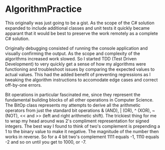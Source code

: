 # AlgorithmPractice
This originally was just going to be a gist. As the scope of the C# solution expanded to include additional classes and unit tests it quickly became apparant that it would be best to preserve the work remotely as a complete C# solution.  

Originally debugging consisted of running the console application and visually confirming the output.  As the scope and complexity of the algorithms increased work slowed.  So I started TDD (Test Driven Development) to very quickly get a sense of how my algorithms were functioning and troubleshoot issues by comparing the expected values to actual values.  This had the added benefit of preventing regressions as I tweaking the algorithm instructions to accomodate edge cases and correct off-by-one errors.

Bit operations in particular fascinated me, since they represent the fundamental building blocks of all other operations in Computer Science.  The BitOp class represents my attempts to derive all the arithmetic operators from just the standard bit operations & (AND), | (OR), ^ (XOR), ~ (NOT), << and >> (left and right arithmetic shift). The trickiest thing for me to wrap my head around was 2's compliment representation for signed integers. The best way I found to think of two's complement is prepending a 1 to the binary value to make it negative. The magnitude of the number then works in reverse. So for a 4 bit two's complement 1111 equals -1, 1110 equals -2 and so on until you get to 1000, or -7.
 